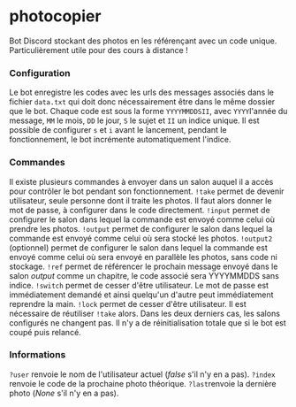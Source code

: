 # photocopier

Bot Discord stockant des photos en les référençant avec un code unique. Particulièrement utile pour des cours à distance !

### Configuration

Le bot enregistre les codes avec les urls des messages associés dans le fichier `data.txt` qui doit donc nécessairement être dans le même dossier que le bot.
Chaque code est sous la forme `YYYYMMDDSII`, avec `YYYY`l'année du message, `MM` le mois, `DD` le jour, `S` le sujet et `II` un indice unique.
Il est possible de configurer `s` et `i` avant le lancement, pendant le fonctionnement, le bot incrémente automatiquement l'indice.

### Commandes

Il existe plusieurs commandes à envoyer dans un salon auquel il a accès pour contrôler le bot pendant son fonctionnement.
`!take` permet de devenir utilisateur, seule personne dont il traite les photos. Il faut alors donner le mot de passe, à configurer dans le code directement.
`!input` permet de configurer le salon dans lequel la commande est envoyé comme celui où prendre les photos.
`!output` permet de configurer le salon dans lequel la commande est envoyé comme celui où sera stocké les photos.
`!output2` (optionnel) permet de configurer le salon dans lequel la commande est envoyé comme celui où sera envoyé en parallèle les photos, sans code ni stockage.
`!ref` permet de référencer le prochain message envoyé dans le salon _output_ comme un chapitre, le code associé sera YYYYMMDDS sans indice.
`!switch` permet de cesser d'être utilisateur. Le mot de passe est immédiatement demandé et ainsi quelqu'un d'autre peut immédiatement reprendre la main.
`!lock` permet de cesser d'être utilisateur. Il est nécessaire de réutiliser `!take` alors.
Dans les deux derniers cas, les salons configurés ne changent pas. Il n'y a de réinitialisation totale que si le bot est coupé puis relancé.

### Informations

`?user` renvoie le nom de l'utilisateur actuel (_false_ s'il n'y en a pas).
`?index` renvoie le code de la prochaine photo théorique.
`?last`renvoie la dernière photo (_None_ s'il n'y en a pas).
